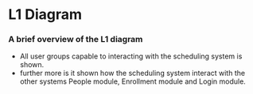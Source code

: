 # L1 Diagram

### A brief overview of the L1 diagram
- All user groups capable to interacting with the scheduling system is shown. 
- further more is it shown how the scheduling system interact with the other systems People module, Enrollment module and Login module.


